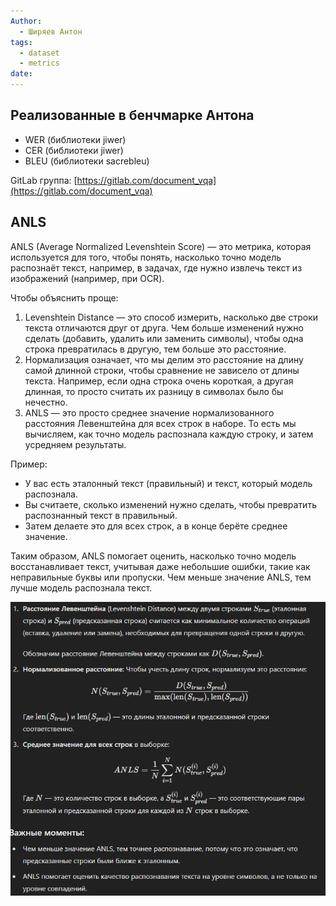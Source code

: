 ```yaml
---
Author:
  - Ширяев Антон
tags:
  - dataset
  - metrics
date:
---
```


## Реализованные в бенчмарке Антона

- WER (библиотеки jiwer)    
- CER (библиотеки jiwer)    
- BLEU (библиотеки sacrebleu)    

GitLab группа: [https://gitlab.com/document_vqa](https://gitlab.com/document_vqa)

  
## ANLS

ANLS (Average Normalized Levenshtein Score) — это метрика, которая используется для того, чтобы понять, насколько точно модель распознаёт текст, например, в задачах, где нужно извлечь текст из изображений (например, при OCR).

Чтобы объяснить проще:
1. Levenshtein Distance — это способ измерить, насколько две строки текста отличаются друг от друга. Чем больше изменений нужно сделать (добавить, удалить или заменить символы), чтобы одна строка превратилась в другую, тем больше это расстояние.    
2. Нормализация означает, что мы делим это расстояние на длину самой длинной строки, чтобы сравнение не зависело от длины текста. Например, если одна строка очень короткая, а другая длинная, то просто считать их разницу в символах было бы нечестно.    
3. ANLS — это просто среднее значение нормализованного расстояния Левенштейна для всех строк в наборе. То есть мы вычисляем, как точно модель распознала каждую строку, и затем усредняем результаты.    

Пример:

- У вас есть эталонный текст (правильный) и текст, который модель распознала.    
- Вы считаете, сколько изменений нужно сделать, чтобы превратить распознанный текст в правильный.    
- Затем делаете это для всех строк, а в конце берёте среднее значение.

Таким образом, ANLS помогает оценить, насколько точно модель восстанавливает текст, учитывая даже небольшие ошибки, такие как неправильные буквы или пропуски. Чем меньше значение ANLS, тем лучше модель распознала текст.


![](../files/Датасеты%20Метрики-20241120.png)